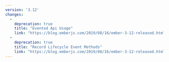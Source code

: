 ```yaml
---
version: '3.12'
changes:
  -
    deprecation: true
    title: "Evented Api Usage"
    link: "https://blog.emberjs.com/2019/08/16/ember-3-12-released.html"
  -
    deprecation: true
    title: "Record Lifecycle Event Methods"
    link: "https://blog.emberjs.com/2019/08/16/ember-3-12-released.html"
---
```

